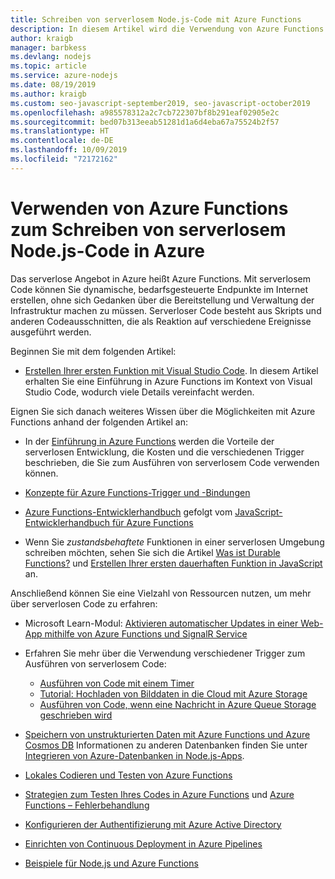 ```yaml
---
title: Schreiben von serverlosem Node.js-Code mit Azure Functions
description: In diesem Artikel wird die Verwendung von Azure Functions zum Erstellen und Bereitstellen von serverlosem Code erläutert.
author: kraigb
manager: barbkess
ms.devlang: nodejs
ms.topic: article
ms.service: azure-nodejs
ms.date: 08/19/2019
ms.author: kraigb
ms.custom: seo-javascript-september2019, seo-javascript-october2019
ms.openlocfilehash: a985578312a2c7cb722307bf8b291eaf02905e2c
ms.sourcegitcommit: bed07b313eeab51281d1a6d4eba67a75524b2f57
ms.translationtype: HT
ms.contentlocale: de-DE
ms.lasthandoff: 10/09/2019
ms.locfileid: "72172162"
---
```

# <a name="use-azure-functions-to-write-serverless-nodejs-code-on-azure"></a>Verwenden von Azure Functions zum Schreiben von serverlosem Node.js-Code in Azure

Das serverlose Angebot in Azure heißt Azure Functions. Mit serverlosem Code können Sie dynamische, bedarfsgesteuerte Endpunkte im Internet erstellen, ohne sich Gedanken über die Bereitstellung und Verwaltung der Infrastruktur machen zu müssen. Serverloser Code besteht aus Skripts und anderen Codeausschnitten, die als Reaktion auf verschiedene Ereignisse ausgeführt werden. 

Beginnen Sie mit dem folgenden Artikel:

- [Erstellen Ihrer ersten Funktion mit Visual Studio Code](/azure/azure-functions/functions-create-first-function-vs-code). In diesem Artikel erhalten Sie eine Einführung in Azure Functions im Kontext von Visual Studio Code, wodurch viele Details vereinfacht werden.

Eignen Sie sich danach weiteres Wissen über die Möglichkeiten mit Azure Functions anhand der folgenden Artikel an:

- In der [Einführung in Azure Functions](/azure/azure-functions/functions-overview) werden die Vorteile der serverlosen Entwicklung, die Kosten und die verschiedenen Trigger beschrieben, die Sie zum Ausführen von serverlosem Code verwenden können.

- [Konzepte für Azure Functions-Trigger und -Bindungen](/azure/azure-functions/functions-triggers-bindings)

- [Azure Functions-Entwicklerhandbuch](/azure/azure-functions/functions-reference) gefolgt vom [JavaScript-Entwicklerhandbuch für Azure Functions](/azure/azure-functions/functions-reference-node)

- Wenn Sie *zustandsbehaftete* Funktionen in einer serverlosen Umgebung schreiben möchten, sehen Sie sich die Artikel [Was ist Durable Functions?](/azure/azure-functions/durable/durable-functions-overview) und [Erstellen Ihrer ersten dauerhaften Funktion in JavaScript](/azure/azure-functions/durable/quickstart-js-vscode) an.

Anschließend können Sie eine Vielzahl von Ressourcen nutzen, um mehr über serverlosen Code zu erfahren:

- Microsoft Learn-Modul: [Aktivieren automatischer Updates in einer Web-App mithilfe von Azure Functions und SignalR Service](https://docs.microsoft.com/learn/modules/automatic-update-of-a-webapp-using-azure-functions-and-signalr/)

- Erfahren Sie mehr über die Verwendung verschiedener Trigger zum Ausführen von serverlosem Code:

  - [Ausführen von Code mit einem Timer](/azure/azure-functions/functions-create-scheduled-function)
  - [Tutorial: Hochladen von Bilddaten in die Cloud mit Azure Storage](/azure/storage/blobs/storage-upload-process-images?tabs=nodejsv10)
  - [Ausführen von Code, wenn eine Nachricht in Azure Queue Storage geschrieben wird](/azure/azure-functions/functions-create-storage-queue-triggered-function)

- [Speichern von unstrukturierten Daten mit Azure Functions und Azure Cosmos DB](/azure/azure-functions/functions-integrate-store-unstructured-data-cosmosdb.md?tabs=javascript) Informationen zu anderen Datenbanken finden Sie unter [Integrieren von Azure-Datenbanken in Node.js-Apps](node-howto-integrate-databases.md).

- [Lokales Codieren und Testen von Azure Functions](/azure/azure-functions/functions-develop-local)

- [Strategien zum Testen Ihres Codes in Azure Functions](/azure/azure-functions/functions-test-a-function) und [Azure Functions – Fehlerbehandlung](/azure/azure-functions/functions-bindings-error-pages)

- [Konfigurieren der Authentifizierung mit Azure Active Directory](/azure/app-service/configure-authentication-provider-aad.md?toc=%2fazure%2fazure-functions%2ftoc.json)

- [Einrichten von Continuous Deployment in Azure Pipelines](/azure/azure-functions/functions-how-to-azure-devops)

- [Beispiele für Node.js und Azure Functions](/samples/browse/?languages=javascript%2Cnodejs&products=azure-functions)
